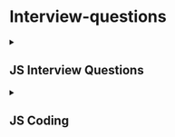 # Interview-questions


<details>
  <summary><h2>JS Interview Questions</h2></summary>
  1.What is Javascript?

* Javascript is a programming language that is used for converting static web pages to interactive and dynamic web pages.

2.What are the data types in Javascript?

```js
  1. Primitive
    1. Numbers
    2. Strings
    3. Boolean
    4. Undefined
    5. Null

  2. Non-Primitive
    1. Object
    2. Array
    3. Function
    4. Date
    5. RegExp
```

3.Diff between primitive & non-primitive data types?

| SI.No     | Primitive Data Types      | Non Primitive Data Types  
| ------------- | ------------- | --------    |
| `1`        | `Primitive data types can hold only single value` | `Non primitive data types are mutable and their values can be changed`.   |
| `2`         | `Primitive data types are immutable and their values cannot be changed` | `Non primitive data types are mutable and their values can be changed` |
| `3`         | `Simple data types` | `Complex data types` |


Primitive Data Types:

```js
    Ex:
      let variable = "temp"

    Real time Ex: Tv, Only watching
```
Non Primitive Data Types

```js
    Ex: 
      let object = {
        name: "Hello",
        phone: 123
        click: function() {
          console.log("***)
        }
      }

    Real time Ex: Computer, Watching, browsing,.. etc
```

4.What are arrays, functions and objects?

`Arrays:`

* An array in is used to store a collection of values, such as a list of numbers or names.

`Functions:`

* Function is a block of code that performs a specific task or returns a value.

`Objects:`

* Object is a non primitive data type which can hold multiple values or a combination of values and functions.


5.What is scope in Javascript?
  
I).Local Scope 

  * Variables declared inside a function have local scope,
  * They can be accessed within the function not outside.
```js
  Ex: 
    function myFunction() {
      let a = 1;
      console.log(a)
      // => 1
    }
    myFunction()
    console.log(a)
    // => Error: a is no defined
```

II)Global Scope
  * Variables declared outside any function have global scope,
  * They can be accessed from anywhere within a program.

```js
  Ex:
    let b = 2;

    function myFunction() {
      console.log(b)
      // => 2
    }

    myFunction()
    console.log(b)
    // => 2
```

</details>

<details>
  <summary><h2>JS Coding</h2></summary>

  Coding
</details>